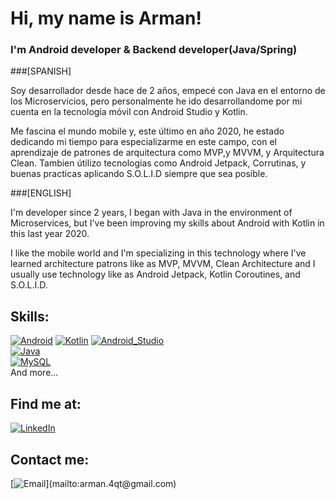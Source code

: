 
<!--
**arman-visual/arman-visual** is a ✨ _special_ ✨ repository because its `README.md` (this file) appears on your GitHub profile.

Here are some ideas to get you started:

- 🔭 I’m currently working on ...
- 🌱 I’m currently learning ...
- 👯 I’m looking to collaborate on ...
- 🤔 I’m looking for help with ...
- 💬 Ask me about ...
- 📫 How to reach me: ...
- 😄 Pronouns: ...
- ⚡ Fun fact: ...
-->
# Hi, my name is Arman!
### I'm Android developer & Backend developer(Java/Spring)

###[SPANISH]

Soy desarrollador desde hace de 2 años, empecé con Java en el entorno de los Microservicios, pero personalmente he ido desarrollandome por mi cuenta en la tecnología móvil con Android Studio y Kotlin. 

Me fascina el mundo mobile y, este último en año 2020, he estado dedicando mi tiempo para especializarme en este campo, con el aprendizaje de patrones de arquitectura como MVP,y MVVM, y Arquitectura Clean. Tambien útilizo tecnologias como Android Jetpack, Corrutinas, y buenas practicas aplicando S.O.L.I.D siempre que sea posible.

###[ENGLISH]

I'm developer since 2 years, I began with Java in the environment of Microservices, but I've been improving my skills about Android with Kotlin in this last year 2020.

I like the mobile world and I'm specializing in this technology where I've learned architecture patrons like as MVP, MVVM, Clean Architecture and I usually use technology like as Android Jetpack, Kotlin Coroutines, and S.O.L.I.D.



## Skills:
[![Android](https://img.shields.io/badge/Android-3DDC84?style=for-the-badge&logo=android&logoColor=white&labelColor=101010)]()
[![Kotlin](https://img.shields.io/badge/Kotlin-0095D5?style=for-the-badge&logo=kotlin&logoColor=white&labelColor=101010)]()
[![Android_Studio](https://img.shields.io/badge/Android_Studio-3DDC84?style=for-the-badge&logo=android-studio&logoColor=white&labelColor=101010)]()
</br>
[![Java](https://img.shields.io/badge/Java-007396?style=for-the-badge&logo=java&logoColor=white&labelColor=101010)]()
</br>
[![MySQL](https://img.shields.io/badge/MySQL-4479A1?style=for-the-badge&logo=mysql&logoColor=white&labelColor=101010)]()
</br>
And more...

## Find me at:

[![LinkedIn](https://img.shields.io/badge/LinkedIn-Arman_QT-0077B5?style=for-the-badge&logo=linkedin&logoColor=white&labelColor=101010)](https://www.linkedin.com/in/armandoqt/)


## Contact me:

[![Email](https://img.shields.io/badge/arman.4qt@gmail.com-my_personal_email_(slow_response)-D14836?style=for-the-badge&logo=gmail&logoColor=white&labelColor=101010)](mailto:arman.4qt@gmail.com)
